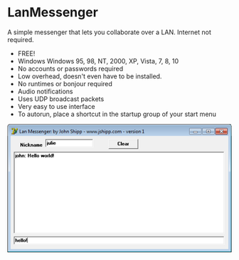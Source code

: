 # LanMessenger
A simple messenger that lets you collaborate over a LAN.  Internet not required.

- FREE!
- Windows Windows 95, 98, NT, 2000, XP, Vista, 7, 8, 10
- No accounts or passwords required
- Low overhead, doesn't even have to be installed.
- No runtimes or bonjour required
- Audio notifications
- Uses UDP broadcast packets
- Very easy to use interface
- To autorun, place a shortcut in the startup group of your start menu

<img src="https://github.com/shippj/LanMessenger/blob/master/ss1.png" >
